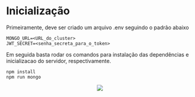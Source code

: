 # Inicialização

Primeiramente, deve ser criado um arquivo .env seguindo o padrão abaixo

```
MONGO_URL=<URL_do_cluster>
JWT_SECRET=<senha_secreta_para_o_token>
```

Em seguida basta rodar os comandos para instalação das dependências e inicializacao do servidor, respectivamente.

```
npm install
npm run mongo
```

<div align="center">
  <img src="https://matsueki.wordpress.com/wp-content/uploads/2018/05/932da96ad2788262ef1e5251c002443c.gif"/>
</div>
